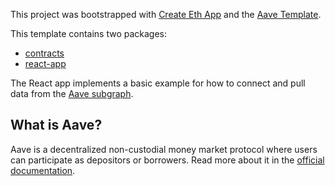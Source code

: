 This project was bootstrapped with [Create Eth App](https://github.com/paulrberg/create-eth-app) and the [Aave Template](https://github.com/PaulRBerg/create-eth-app/tree/develop/templates/aave).

This template contains two packages:

- [contracts](/packages/contracts)
- [react-app](/packages/react-app)

The React app implements a basic example for how to connect and pull data from the [Aave subgraph](https://thegraph.com/explorer/subgraph/aave/protocol).

## What is Aave?

Aave is a decentralized non-custodial money market protocol where users can participate as depositors or borrowers. Read more about it in the [official documentation](https://developers.aave.com/).
